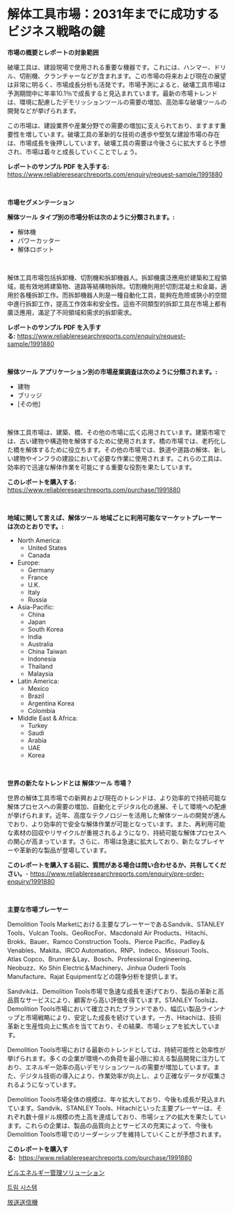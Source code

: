<p><h1>解体工具市場：2031年までに成功するビジネス戦略の鍵</h1></p><p><strong>市場の概要とレポートの対象範囲</strong></p>
<p><p>破壊工具は、建設現場で使用される重要な機器です。これには、ハンマー、ドリル、切削機、クランチャーなどが含まれます。この市場の将来および現在の展望は非常に明るく、市場成長分析も活発です。市場予測によると、破壊工具市場は予測期間中に年率10.1％で成長すると見込まれています。最新の市場トレンドは、環境に配慮したデモリッションツールの需要の増加、高効率な破壊ツールの開発などが挙げられます。 </p><p>この市場は、建設業界や産業分野での需要の増加に支えられており、ますます重要性を増しています。破壊工具の革新的な技術の進歩や堅気な建設市場の存在は、市場成長を後押ししています。破壊工具の需要は今後さらに拡大すると予想され、市場は着々と成長していくことでしょう。</p></p>
<p><strong>レポートのサンプル PDF を入手する:</strong> <a href="https://www.reliableresearchreports.com/enquiry/request-sample/1991880">https://www.reliableresearchreports.com/enquiry/request-sample/1991880</a></p>
<p>&nbsp;</p>
<p><strong>市場セグメンテーション</strong></p>
<p><strong>解体ツール タイプ別の市場分析は次のように分類されます。:</strong></p>
<p><ul><li>解体機</li><li>パワーカッター</li><li>解体ロボット</li></ul></p>
<p>&nbsp;</p>
<p><p>解体工具市場包括拆卸機、切割機和拆卸機器人。拆卸機廣泛應用於建築和工程領域，能有效地將建築物、道路等結構物拆除。切割機則用於切割混凝土和金屬，適用於各種拆卸工作。而拆卸機器人則是一種自動化工具，能夠在危險或狹小的空間中進行拆卸工作，提高工作效率和安全性。這些不同類型的拆卸工具在市場上都有廣泛應用，滿足了不同領域和需求的拆卸需求。</p></p>
<p><strong>レポートのサンプル PDF を入手する:</strong>&nbsp;<a href="https://www.reliableresearchreports.com/enquiry/request-sample/1991880">https://www.reliableresearchreports.com/enquiry/request-sample/1991880</a></p>
<p>&nbsp;</p>
<p><strong> 解体ツール アプリケーション別の市場産業調査は次のように分類されます。:</strong></p>
<p><ul><li>建物</li><li>ブリッジ</li><li>[その他]</li></ul></p>
<p>&nbsp;</p>
<p><p>解体工具市場は、建築、橋、その他の市場に広く応用されています。建築市場では、古い建物や構造物を解体するために使用されます。橋の市場では、老朽化した橋を解体するために役立ちます。その他の市場では、鉄道や道路の解体、新しい建物やインフラの建設において必要な作業に使用されます。これらの工具は、効率的で迅速な解体作業を可能にする重要な役割を果たしています。</p></p>
<p><strong>このレポートを購入する:</strong>&nbsp; <a href="https://www.reliableresearchreports.com/purchase/1991880">https://www.reliableresearchreports.com/purchase/1991880</a></p>
<p>&nbsp;</p>
<p><strong>地域に関して言えば、解体ツール 地域ごとに利用可能なマーケットプレーヤーは次のとおりです。:</strong></p>
<p><ul>
    <li>
        North America:
        <ul>
            <li>United States</li>
            <li>Canada</li>
        </ul>
    </li>
    <li>
        Europe:
        <ul>
            <li>Germany</li>
            <li>France</li>
            <li>U.K.</li>
            <li>Italy</li>
            <li>Russia</li>
        </ul>
    </li>
    <li>
        Asia-Pacific:
        <ul>
            <li>China</li>
            <li>Japan</li>
            <li>South Korea</li>
            <li>India</li>
            <li>Australia</li>
            <li>China Taiwan</li>
            <li>Indonesia</li>
            <li>Thailand</li>
            <li>Malaysia</li>
        </ul>
    </li>
    <li>
        Latin America:
        <ul>
            <li>Mexico</li>
            <li>Brazil</li>
            <li>Argentina Korea</li>
            <li>Colombia</li>
        </ul>
    </li>
    <li>
        Middle East & Africa:
        <ul>
            <li>Turkey</li>
            <li>Saudi</li>
            <li>Arabia</li>
            <li>UAE</li>
            <li>Korea</li>
        </ul>
    </li>
    </ul></p>
<p>&nbsp;</p>
<p><strong>世界の新たなトレンドとは 解体ツール 市場？</strong></p>
<p><p>世界の解体工具市場での新興および現在のトレンドは、より効率的で持続可能な解体プロセスへの需要の増加、自動化とデジタル化の進展、そして環境への配慮が挙げられます。近年、高度なテクノロジーを活用した解体ツールの開発が進んでおり、より効率的で安全な解体作業が可能となっています。また、再利用可能な素材の回収やリサイクルが重視されるようになり、持続可能な解体プロセスへの関心が高まっています。さらに、市場は急速に拡大しており、新たなプレイヤーや革新的な製品が登場しています。</p></p>
<p><strong>このレポートを購入する前に、質問がある場合は問い合わせるか、共有してください。</strong>- <a href="https://www.reliableresearchreports.com/enquiry/pre-order-enquiry/1991880">https://www.reliableresearchreports.com/enquiry/pre-order-enquiry/1991880</a></p>
<p>&nbsp;</p>
<p><strong>主要な市場プレーヤー</strong></p>
<p><p>Demolition Tools Marketにおける主要なプレーヤーであるSandvik、STANLEY Tools、Vulcan Tools、GeoRocFor、Macdonald Air Products、Hitachi、Brokk、Bauer、Ramco Construction Tools、Pierce Pacific、Padley＆Venables、Makita、IRCO Automation、RNP、Indeco、Missouri Tools、Atlas Copco、Brunner＆Lay、Bosch、Professional Engineering、Neobuzz、Ko Shin Electric＆Machinery、Jinhua Ouderli Tools Manufacture、Rajat Equipmentなどの競争分析を提供します。</p><p>Sandvikは、Demolition Tools市場で急速な成長を遂げており、製品の革新と高品質なサービスにより、顧客から高い評価を得ています。STANLEY Toolsは、Demolition Tools市場において確立されたブランドであり、幅広い製品ラインナップと市場戦略により、安定した成長を続けています。一方、Hitachiは、技術革新と生産性向上に焦点を当てており、その結果、市場シェアを拡大しています。</p><p>Demolition Tools市場における最新のトレンドとしては、持続可能性と効率性が挙げられます。多くの企業が環境への負荷を最小限に抑える製品開発に注力しており、エネルギー効率の高いデモリションツールの需要が増加しています。また、デジタル技術の導入により、作業効率が向上し、より正確なデータが収集されるようになっています。</p><p>Demolition Tools市場全体の規模は、年々拡大しており、今後も成長が見込まれています。Sandvik、STANLEY Tools、Hitachiといった主要プレーヤーは、それぞれ数十億ドル規模の売上高を達成しており、市場シェアの拡大を果たしています。これらの企業は、製品の品質向上とサービスの充実によって、今後もDemolition Tools市場でのリーダーシップを維持していくことが予想されます。</p></p>
<p><strong>このレポートを購入する:</strong>&nbsp;&nbsp;<a href="https://www.reliableresearchreports.com/purchase/1991880">https://www.reliableresearchreports.com/purchase/1991880</a></p>
<p><p><a href="https://github.com/zoetazuur/Market-Research-Report-List-1/blob/main/93865128575.md">ビルエネルギー管理ソリューション</a></p><p><a href="https://github.com/vsnao330707/Market-Research-Report-List-1/blob/main/60382808057.md">트림 시스템</a></p><p><a href="https://github.com/dadanedu33/Market-Research-Report-List-1/blob/main/81075418574.md">放送送信機</a></p></p>